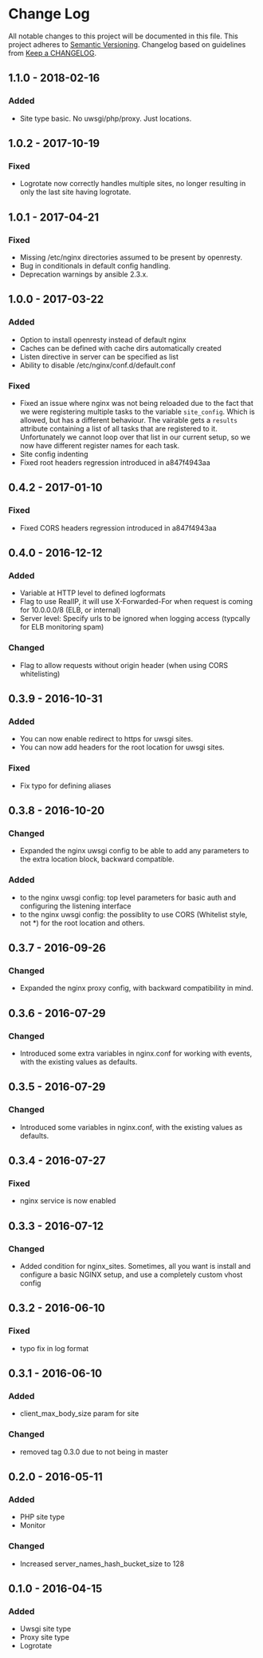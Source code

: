 # Change Log
All notable changes to this project will be documented in this file.
This project adheres to [Semantic Versioning](http://semver.org/).
Changelog based on guidelines from [Keep a CHANGELOG](http://keepachangelog.com/).

## 1.1.0 - 2018-02-16
### Added
- Site type basic. No uwsgi/php/proxy. Just locations.

## 1.0.2 - 2017-10-19
### Fixed
- Logrotate now correctly handles multiple sites, no longer resulting in only the last site having logrotate.

## 1.0.1 - 2017-04-21
### Fixed
- Missing /etc/nginx directories assumed to be present by openresty.
- Bug in conditionals in default config handling.
- Deprecation warnings by ansible 2.3.x.

## 1.0.0 - 2017-03-22
### Added
- Option to install openresty instead of default nginx
- Caches can be defined with cache dirs automatically created
- Listen directive in server can be specified as list
- Ability to disable /etc/nginx/conf.d/default.conf
### Fixed
- Fixed an issue where nginx was not being reloaded due to the fact that we were registering multiple tasks to the
  variable `site_config`. Which is allowed, but has a different behaviour. The vairable gets a `results` attribute
  containing a list of all tasks that are registered to it. Unfortunately we cannot loop over that list in our current
  setup, so we now have different register names for each task.
- Site config indenting
- Fixed root headers regression introduced in a847f4943aa

## 0.4.2 - 2017-01-10
### Fixed
- Fixed CORS headers regression introduced in a847f4943aa

## 0.4.0 - 2016-12-12
### Added
- Variable at HTTP level to defined logformats
- Flag to use RealIP, it will use X-Forwarded-For when request is coming for 10.0.0.0/8 (ELB, or internal)
- Server level: Specify urls to be ignored when logging access (typcally for ELB monitoring spam)
### Changed
- Flag to allow requests without origin header (when using CORS whitelisting)

## 0.3.9 - 2016-10-31
### Added
- You can now enable redirect to https for uwsgi sites.
- You can now add headers for the root location for uwsgi sites.
### Fixed
- Fix typo for defining aliases

## 0.3.8 - 2016-10-20
### Changed
- Expanded the nginx uwsgi config to be able to add any parameters to the extra location block, backward compatible.
### Added
- to the nginx uwsgi config: top level parameters for basic auth and configuring the listening interface
- to the nginx uwsgi config: the possiblity to use CORS (Whitelist style, not *) for the root location and others.

## 0.3.7 - 2016-09-26
### Changed
- Expanded the nginx proxy config, with backward compatibility in mind.

## 0.3.6 - 2016-07-29
### Changed
- Introduced some extra variables in nginx.conf for working with events, with the existing values as defaults.


## 0.3.5 - 2016-07-29
### Changed
- Introduced some variables in nginx.conf, with the existing values as defaults.

## 0.3.4 - 2016-07-27
### Fixed
- nginx service is now enabled

## 0.3.3 - 2016-07-12
### Changed
- Added condition for nginx_sites. Sometimes, all you want is install and configure a basic NGINX setup, and use a completely custom vhost config

## 0.3.2 - 2016-06-10
### Fixed
- typo fix in log format

## 0.3.1 - 2016-06-10
### Added
- client_max_body_size param for site
### Changed
- removed tag 0.3.0 due to not being in master

## 0.2.0 - 2016-05-11
### Added
- PHP site type
- Monitor
### Changed
- Increased server_names_hash_bucket_size to 128

## 0.1.0 - 2016-04-15
### Added
- Uwsgi site type
- Proxy site type
- Logrotate
